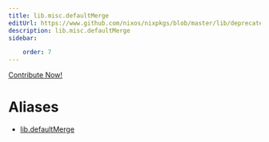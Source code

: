 ```yaml
---
title: lib.misc.defaultMerge
editUrl: https://www.github.com/nixos/nixpkgs/blob/master/lib/deprecated.nix#L22C18
description: lib.misc.defaultMerge
sidebar:

    order: 7
---
```


<a href="https://www.github.com/nixos/nixpkgs/blob/master/lib/deprecated.nix#L22C18">Contribute Now!</a>


# Aliases

- [lib.defaultMerge](reference/lib/lib-defaultMerge)


